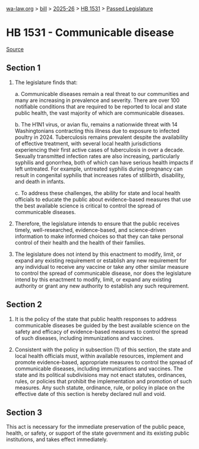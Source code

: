 [wa-law.org](/) > [bill](/bill/) > [2025-26](/bill/2025-26/) > [HB 1531](/bill/2025-26/hb/1531/) > [Passed Legislature](/bill/2025-26/hb/1531/S.PL/)

# HB 1531 - Communicable disease

[Source](http://lawfilesext.leg.wa.gov/biennium/2025-26/Pdf/Bills/House%20Passed%20Legislature/1531-S.PL.pdf)

## Section 1
1. The legislature finds that:

    a. Communicable diseases remain a real threat to our communities and many are increasing in prevalence and severity. There are over 100 notifiable conditions that are required to be reported to local and state public health, the vast majority of which are communicable diseases.

    b. The H1N1 virus, or avian flu, remains a nationwide threat with 14 Washingtonians contracting this illness due to exposure to infected poultry in 2024. Tuberculosis remains prevalent despite the availability of effective treatment, with several local health jurisdictions experiencing their first active cases of tuberculosis in over a decade. Sexually transmitted infection rates are also increasing, particularly syphilis and gonorrhea, both of which can have serious health impacts if left untreated. For example, untreated syphilis during pregnancy can result in congenital syphilis that increases rates of stillbirth, disability, and death in infants.

    c. To address these challenges, the ability for state and local health officials to educate the public about evidence-based measures that use the best available science is critical to control the spread of communicable diseases.

2. Therefore, the legislature intends to ensure that the public receives timely, well-researched, evidence-based, and science-driven information to make informed choices so that they can take personal control of their health and the health of their families.

3. The legislature does not intend by this enactment to modify, limit, or expand any existing requirement or establish any new requirement for any individual to receive any vaccine or take any other similar measure to control the spread of communicable disease, nor does the legislature intend by this enactment to modify, limit, or expand any existing authority or grant any new authority to establish any such requirement.

## Section 2
1. It is the policy of the state that public health responses to address communicable diseases be guided by the best available science on the safety and efficacy of evidence-based measures to control the spread of such diseases, including immunizations and vaccines.

2. Consistent with the policy in subsection (1) of this section, the state and local health officials must, within available resources, implement and promote evidence-based, appropriate measures to control the spread of communicable diseases, including immunizations and vaccines. The state and its political subdivisions may not enact statutes, ordinances, rules, or policies that prohibit the implementation and promotion of such measures. Any such statute, ordinance, rule, or policy in place on the effective date of this section is hereby declared null and void.

## Section 3
This act is necessary for the immediate preservation of the public peace, health, or safety, or support of the state government and its existing public institutions, and takes effect immediately.
